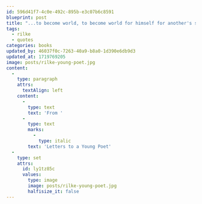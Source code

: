 ```yaml
---
id: 596d41f7-4c0e-492c-895b-e3c07b6c8591
blueprint: post
title: "...to become world, to become world for himself for another's sake"
tags:
  - rilke
  - quotes
categories: books
updated_by: 46037f0c-7263-40a9-b8a0-1d390e6db9d3
updated_at: 1719769205
image: posts/rilke-young-poet.jpg
content:
  -
    type: paragraph
    attrs:
      textAlign: left
    content:
      -
        type: text
        text: 'From '
      -
        type: text
        marks:
          -
            type: italic
        text: 'Letters to a Young Poet'
  -
    type: set
    attrs:
      id: ly1tz85c
      values:
        type: image
        image: posts/rilke-young-poet.jpg
        halfisize_it: false
---
```

